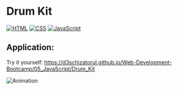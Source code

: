 # Drum Kit

[![HTML](https://img.shields.io/badge/HTML-239120?style=for-the-badge&logo=html5&logoColor=white)](https://html.com/)
[![CSS](https://img.shields.io/badge/CSS-239120?&style=for-the-badge&logo=css3&logoColor=white)](https://www.free-css.com/)
[![JavaScript](https://img.shields.io/badge/JavaScript-F7DF1E?style=for-the-badge&logo=javascript&logoColor=black)](https://www.javascript.com/)

## Application:
Try it yourself: https://d3schizatorul.github.io/Web-Development-Bootcamp/05_JavaScript/Drum_Kit

![Animation](https://user-images.githubusercontent.com/106253049/174646740-3a163725-6edc-4b3f-8b7e-3743ffaf1115.gif)
